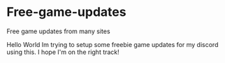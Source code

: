 # Free-game-updates
Free game updates from many sites

Hello World Im trying to setup some freebie game updates for my discord using this. I hope I'm on the right track!
